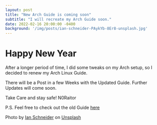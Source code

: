 ```yaml
---
layout: post
title: "New Arch Guide is coming soon"
subtitle: "I will recreate my Arch Guide soon."
date: 2022-02-16 20:00:00 -0400
background: '/img/posts/ian-schneider-PAykYb-8Er8-unsplash.jpg'
---
```


# Happy New Year
After a longer period of time, I did some tweaks on my Arch setup, so I decided to renew my Arch Linux Guide.

There will be a Post in a few Weeks with the Updated Guide. Further Updates will come soon.

Take Care and stay safe!
N0Raitor

P.S. Feel free to check out the old Guide [here](https://normannator.de/archlinux)

Photo by [Ian Schneider](https://unsplash.com/@goian?utm_source=unsplash&utm_medium=referral&utm_content=creditCopyText) on [Unsplash](https://unsplash.com/s/photos/new?utm_source=unsplash&utm_medium=referral&utm_content=creditCopyText)